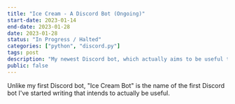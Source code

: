 ```yaml
---
title: "Ice Cream - A Discord Bot (Ongoing)"
start-date: 2023-01-14
end-date: 2023-01-28
date: 2023-01-28
status: "In Progress / Halted"
categories: ["python", "discord.py"]
tags: post
description: "My newest Discord bot, which actually aims to be useful this time."
public: false
---
```

Unlike my first Discord bot, "Ice Cream Bot" is the name of the first Discord bot I've started writing that intends to actually be useful.
